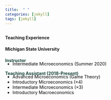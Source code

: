 ```yaml
---
title:  " "
categories: [jekyll]
tags: [jekyll]
---
```



<h4 style="margin-top:30px;" id="teaching"><strong>Teaching Experience</strong></h4>

<h4><strong><p>Michigan State University</p></strong></h4>

<p style="margin-top:20px;"><strong style="color:#18453B">Instructor </strong></p>

<ul style="margin-top:-20px;">
  <li><font  color="#000000">Intermediate Microeconomics (Summer 2020) </li>
</ul> 


<p><strong style="color:#18453B">Teaching Assistant (2018-Present)</strong></p>

<ul style="margin-top:-20px;">
  <li><font  color="#000000">Advanced Microeconomics (Game Theory) </li>
  <li><font  color="#000000">Introductory Microeconomics (&times4) </li>
  <li><font  color="#000000">Intermediate Microeconomics (&times3) </li> 
  <li><font color="#000000">Introductory Macroeconomics </li> 
</ul> 




